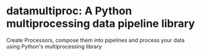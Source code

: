 # datamultiproc: A Python multiprocessing data pipeline library

Create Processors, compose them into pipelines and process your data using Python's 
multiprocessing library
